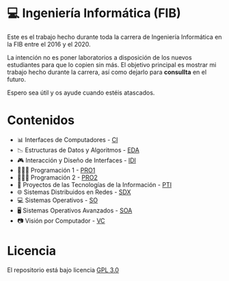 # 💻 Ingeniería Informática (FIB)
Este es el trabajo hecho durante toda la carrera de Ingeniería Informática en la FIB entre el 2016 y el 2020.

La intención no es poner laboratorios a disposición de los nuevos estudiantes para que lo copien sin más. El objetivo principal es mostrar mi trabajo hecho durante la carrera, así como dejarlo para **consullta** en el futuro.

Espero sea útil y os ayude cuando estéis atascados.

# Contenidos
- 📊 Interfaces de Computadores - [CI](https://github.com/matiszz/ComputerScience/edit/master/CI)
- 📉 Estructuras de Datos y Algoritmos - [EDA](https://github.com/matiszz/ComputerScience/edit/master/EDA)
- 🎮 Interacción y Diseño de Interfaces - [IDI](https://github.com/matiszz/ComputerScience/edit/master/IDI)
- 👨🏼‍💻 Programación 1 - [PRO1](https://github.com/matiszz/ComputerScience/edit/master/PRO1)
- 👨🏼‍💻 Programación 2 - [PRO2](https://github.com/matiszz/ComputerScience/edit/master/PRO2)
- 📡 Proyectos de las Tecnologías de la Información - [PTI](https://github.com/matiszz/ComputerScience/edit/master/PTI)
- 🌐 Sistemas Distribuidos en Redes - [SDX](https://github.com/matiszz/ComputerScience/edit/master/SDX)
- 💻 Sistemas Operativos - [SO](https://github.com/matiszz/ComputerScience/edit/master/SO)
- 🖥️ Sistemas Operativos Avanzados - [SOA](https://github.com/matiszz/ComputerScience/edit/master/SOA)
- 📷 Visión por Computador - [VC](https://github.com/matiszz/ComputerScience/edit/master/VC)

# Licencia
El repositorio está bajo licencia [GPL 3.0](http://www.gnu.org/licenses/gpl-3.0-standalone.html)
